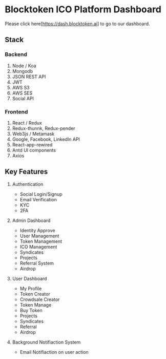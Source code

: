 
# Blocktoken ICO Platform Dashboard
Please click here[https://dash.blocktoken.ai] to go to our dashboard.

## Stack
  ### Backend
   1. Node / Koa
   2. Mongodb
   3. JSON REST API
   4. JWT  
   5. AWS S3
   6. AWS SES
   7. Social API
   
  ### Frontend
   1. React / Redux
   2. Redux-thunnk, Redux-pender
   3. Web3js / Metamask
   4. Google, Facebook, LinkedIn API
   5. React-app-rewired
   6. Antd UI components
   7. Axios

## Key Features
   1. Authentication
      - Social Login/Signup              
      - Email Verification           
      - KYC      
      - 2FA            
      
   2. Admin Dashboard 
      - Identity Approve
      - User Management      
      - Token Management
      - ICO Management   
      - Syndicates         
      - Projects         
      - Referral System               
      - Airdrop
      
   3. User Dashboard 
      - My Profile
      - Token Creator 
      - Crowdsale Creator
      - Token Manage
      - Buy Token
      - Projects
      - Syndicates
      - Referral
      - Airdrop
   4. Background Notifiaction System       
      - Email Notifiaction on user action     
